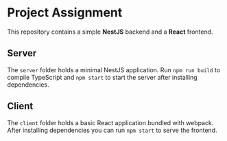 # Project Assignment

This repository contains a simple **NestJS** backend and a **React** frontend.

## Server

The `server` folder holds a minimal NestJS application. Run `npm run build` to compile TypeScript and `npm start` to start the server after installing dependencies.

## Client

The `client` folder holds a basic React application bundled with webpack. After installing dependencies you can run `npm start` to serve the frontend.

